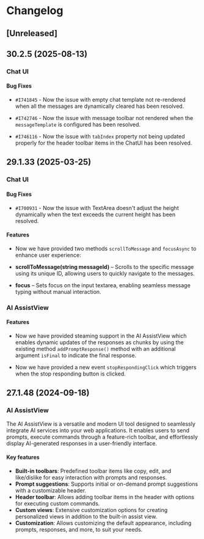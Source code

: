 # Changelog

## [Unreleased]

## 30.2.5 (2025-08-13)

### Chat UI

#### Bug Fixes

- `#I741845` - Now the issue with empty chat template not re-rendered when all the messages are dynamically cleared has been resolved.

- `#I742746` - Now the issue with message toolbar not rendered when the `messageTemplate` is configured has been resolved.

- `#I746116` - Now the issue with `tabIndex` property not being updated properly for the header toolbar items in the ChatUI has been resolved.

## 29.1.33 (2025-03-25)

### Chat UI

#### Bug Fixes

- `#I700931` - Now the issue with TextArea doesn't adjust the height dynamically when the text exceeds the current height has been resolved.

#### Features

- Now we have provided two methods `scrollToMessage` and `focusAsync` to enhance user experience:

- **scrollToMessage(string messageId)** – Scrolls to the specific message using its unique ID, allowing users to quickly navigate to the messages.
- **focus** – Sets focus on the input textarea, enabling seamless message typing without manual interaction.

### AI AssistView

#### Features

- Now we have provided steaming support in the AI AssistView which enables dynamic updates of the responses as chunks by using the existing method `addPromptResponse()` method with an additional argument `isFinal` to indicate the final response.

- Now we have provided a new event `stopRespondingClick` which triggers when the stop responding button is clicked.

## 27.1.48 (2024-09-18)

### AI AssistView

The AI AssistView is a versatile and modern UI tool designed to seamlessly integrate AI services into your web applications. It enables users to send prompts, execute commands through a feature-rich toolbar, and effortlessly display AI-generated responses in a user-friendly interface.

#### Key features

- **Built-in toolbars**: Predefined toolbar items like copy, edit, and like/dislike for easy interaction with prompts and responses.
- **Prompt suggestions**: Supports initial or on-demand prompt suggestions with a customizable header.
- **Header toolbar**: Allows adding toolbar items in the header with options for executing custom commands.
- **Custom views**: Extensive customization options for creating personalized views in addition to the built-in assist view.
- **Customization**: Allows customizing the default appearance, including prompts, responses, and more, to suit your needs.